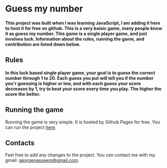 # Guess my number

#### This project was built when I was learning JavaScript, I am adding it here to host it for free on github. This is a very baisic game, many people know it as guess my number. This game is a single player game, and just involves luck. Information about the rules, running the game, and contribution are listed down below.

## Rules
#### In this luck based single player game, your goal is to guess the correct number through 1 to 20. Each guess you put will tell you if the number you'r guessing is higher or low, and with each guess your score decreases by 1, try to beat your score every time you play. The higher the score the better.

## Running the game
Running the game is very simple. It is hosted by Github Pages for free. You can run the project [here](https://georgenasseem.github.io/guess-my-number/).

## Contacts
Feel free to add any changes to the project. 
You can contact me with my gmail: georgenasseem@gmail.com.
